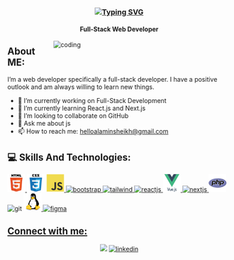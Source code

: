 <h3 align="center">
<a href="https://git.io/typing-svg"><img src="https://readme-typing-svg.demolab.com?      font=Fira+Code&size=24&pause=1000&center=true&vCenter=true&multiline=true&width=460&lines=Hey+there+👋,I'm+Al-Amin+%3C%2F%3E" alt="Typing SVG" /></a>
</h3>
<h4 align="center"> Full-Stack Web Developer</h4>

<img align="right" alt="coding" width="400" src="https://i.giphy.com/Rpl1sod1vCXK0L2SUN.webp">

<!-- About Me part -->
## About ME:
I’m a web developer specifically a full-stack developer. I have a positive outlook and am always willing to learn new things.
- 🔭 I’m currently working on Full-Stack Development 
- 🌱 I’m currently learning React.js and Next.js  
- 👯 I’m looking to collaborate on GitHub 
- 💬 Ask me about js 
- 📫 How to reach me: helloalaminsheikh@gmail.com 
<h2>💻 Skills And Technologies:</h2>

<p align="left"> 
<a href="https://www.w3.org/html/" target="_blank" rel="noreferrer"> <img src="https://raw.githubusercontent.com/devicons/devicon/master/icons/html5/html5-original-wordmark.svg" alt="html5" width="40" height="40"/> </a>
<img src="https://raw.githubusercontent.com/devicons/devicon/master/icons/css3/css3-original-wordmark.svg" alt="css3" width="40" height="40"/> </a> <a href="https://www.figma.com/" target="_blank" rel="noreferrer">  <a href="https://developer.mozilla.org/en-US/docs/Web/JavaScript" target="_blank" rel="noreferrer">  <img src="https://raw.githubusercontent.com/devicons/devicon/master/icons/javascript/javascript-original.svg" alt="javascript" width="40" height="40"/> </a>   <a href="https://getbootstrap.com" target="_blank" rel="noreferrer"> 
  <img src="https://www.vectorlogo.zone/logos/getbootstrap/getbootstrap-ar21.svg" alt="bootstrap" width="70" height="40"/> </a> <a href="https://tailwindcss.com/" target="_blank" rel="noreferrer"> <img src="https://www.vectorlogo.zone/logos/tailwindcss/tailwindcss-icon.svg" alt="tailwind" width="40" height="40"/> </a> 
<a href="https://react.dev/" target="_blank" rel="noreferrer">   <img src="https://www.vectorlogo.zone/logos/reactjs/reactjs-ar21.svg" alt="reactjs" width="70" height="40"/> </a>
  <a href="https://vuejs.org/" target="_blank" rel="noreferrer">   <img src="https://raw.githubusercontent.com/devicons/devicon/master/icons/vuejs/vuejs-original-wordmark.svg" alt="vuejs" width="40" height="40"/> </a>
 <a href="https://nextjs.org/" target="_blank" rel="noreferrer">   <img src="https://www.vectorlogo.zone/logos/nextjs/nextjs-icon.svg" alt="nextjs" width="40" height="40"/> </a>
  <a href="https://www.php.net" target="_blank" rel="noreferrer">   <img src="https://raw.githubusercontent.com/devicons/devicon/master/icons/php/php-original.svg" alt="php" width="40" height="40"/> </a>    <img src="https://www.vectorlogo.zone/logos/git-scm/git-scm-icon.svg" alt="git" width="40" height="40"/> </a> <a href="https://www.linux.org/" target="_blank" rel="noreferrer"> 
  <img src="https://raw.githubusercontent.com/devicons/devicon/master/icons/linux/linux-original.svg" alt="linux" width="40" height="40"/> </a>  
 <a href="https://www.photoshop.com/en" target="_blank" rel="noreferrer"> <img src="https://www.vectorlogo.zone/logos/figma/figma-icon.svg" alt="figma" width="40" height="40"/> </a> <a href="https://git-scm.com/" target="_blank" rel="noreferrer">
 </p>



<h2>Connect with me: </h2>
<div align="center">
  <a href="https://github.com/alaminsframe/"><img src="https://img.shields.io/badge/GitHub-100000?style=for-the-badge&logo=github&logoColor=white"/></a>
  <a href="https://www.linkedin.com/in/alaminsheikh-dev//"><img src='https://img.shields.io/badge/LinkedIn-0077B5?style=for-the-badge&logo=linkedin&logoColor=white' alt='linkedin'></a>
 </div>
<br/>


